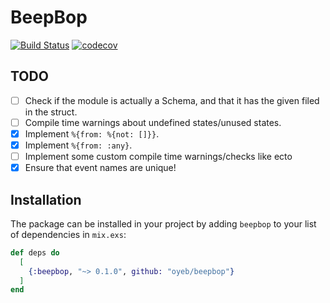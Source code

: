 # BeepBop

[![Build Status](https://travis-ci.org/oyeb/beepbop.svg?branch=develop)](https://travis-ci.org/oyeb/beepbop)
[![codecov](https://codecov.io/gh/oyeb/beepbop/branch/develop/graph/badge.svg)](https://codecov.io/gh/oyeb/beepbop)

## TODO

* [ ] Check if the module is actually a Schema, and that it has the given filed in the struct.
* [ ] Compile time warnings about undefined states/unused states.
* [x] Implement `%{from: %{not: []}}`.
* [x] Implement `%{from: :any}`.
* [ ] Implement some custom compile time warnings/checks like ecto
* [x] Ensure that event names are unique!

## Installation

The package can be installed in your project by adding `beepbop` to your list of
dependencies in `mix.exs`:

```elixir
def deps do
  [
    {:beepbop, "~> 0.1.0", github: "oyeb/beepbop"}
  ]
end
```
